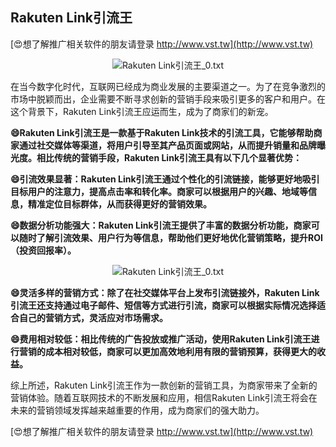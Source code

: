 ## **Rakuten Link引流王**

[😍想了解推广相关软件的朋友请登录 http://www.vst.tw](http://www.vst.tw)

 <center><img src="https://vst.tw/MP4/tuiguang/png/4.png" alt="Rakuten Link引流王_0.txt"></center>

在当今数字化时代，互联网已经成为商业发展的主要渠道之一。为了在竞争激烈的市场中脱颖而出，企业需要不断寻求创新的营销手段来吸引更多的客户和用户。在这个背景下，Rakuten Link引流王应运而生，成为了商家们的新宠。

**😄Rakuten Link引流王是一款基于Rakuten Link技术的引流工具，它能够帮助商家通过社交媒体等渠道，将用户引导至其产品页面或网站，从而提升销量和品牌曝光度。相比传统的营销手段，Rakuten Link引流王具有以下几个显著优势：**

**😄引流效果显著：Rakuten Link引流王通过个性化的引流链接，能够更好地吸引目标用户的注意力，提高点击率和转化率。商家可以根据用户的兴趣、地域等信息，精准定位目标群体，从而获得更好的营销效果。**

**😄数据分析功能强大：Rakuten Link引流王提供了丰富的数据分析功能，商家可以随时了解引流效果、用户行为等信息，帮助他们更好地优化营销策略，提升ROI（投资回报率）。**

 <center><img src="https://vst.tw/MP4/tuiguang/png/7.png" alt="Rakuten Link引流王_0.txt"></center>

**😄灵活多样的营销方式：除了在社交媒体平台上发布引流链接外，Rakuten Link引流王还支持通过电子邮件、短信等方式进行引流，商家可以根据实际情况选择适合自己的营销方式，灵活应对市场需求。**

**😄费用相对较低：相比传统的广告投放或推广活动，使用Rakuten Link引流王进行营销的成本相对较低，商家可以更加高效地利用有限的营销预算，获得更大的收益。**

综上所述，Rakuten Link引流王作为一款创新的营销工具，为商家带来了全新的营销体验。随着互联网技术的不断发展和应用，相信Rakuten Link引流王将会在未来的营销领域发挥越来越重要的作用，成为商家们的强大助力。

[😍想了解推广相关软件的朋友请登录 http://www.vst.tw](http://www.vst.tw)



